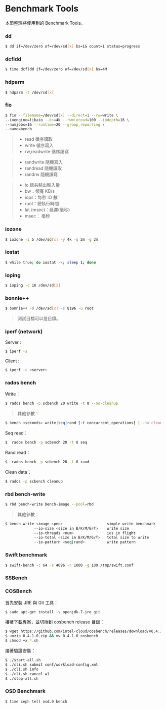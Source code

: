 # Benchmark Tools
本節整理將使用到的 Benchmark Tools。

### dd
```sh
$ dd if=/dev/zero of=/dev/sd[x] bs=1G count=1 status=progress
```

### dcfldd
```sh
$ time dcfldd if=/dev/zero of=/dev/sd[x] bs=4M
```

### hdparm
```sh
$ hdparm -t /dev/sd[x]
```

### fio
```sh
$ fio --filename=/dev/sd[x] --direct=1 --rw=write \
--ioengine=libaio --bs=4k --rwmixread=100 --iodepth=16 \
--numjobs=16 --runtime=20 --group_reporting \
--name=bench
```
> * read 循序讀取
> * write 循序寫入
> * rw,readwrite 循序讀寫

> * randwrite 隨機寫入
> * randread 隨機讀取
> * randrw 隨機讀寫


> * io 總共輸出輸入量
> * bw：頻寬 KB/s
> * iops：每秒 IO 數
> * runt：總執行時間
> * lat (msec)：延遲(毫秒)
> * msec： 毫秒


### iozone
```sh
$ iozone -i 5 /dev/sd[x] -y 4k -q 2m -g 2m
```

### iostat
```sh
$ while true; do iostat -x; sleep 1; done
```

### ioping
```sh
$ ioping -c 10 /dev/sd[x]
```

### bonnie++
```sh
$ bonnie++ -d /dev/sd[x] -s 8196 -u root
```
> 測試目標可以是目錄。

### iperf (network)
Server :
```sh
$ iperf -s
```

Client :
```sh
$ iperf -c <server>
```

### rados bench
Write：
```sh
$ rados bench -p scbench 20 write -t 8 --no-cleanup
```
> 其他參數：
```sh
$ bench <seconds> write|seq|rand [-t concurrent_operations] [--no-cleanup] [--run-name run_name]
```

Seq read：
```sh
$  rados bench -p scbench 20 -t 8 seq
```

Rand read：
```sh
$  rados bench -p scbench 20 -t 8 rand
```

Clean data：
```sh
$ rados -p scbench cleanup
```

### rbd bench-write
```sh
$ rbd bench-write bench-image --pool=rbd
```
> 其他參數：
```sh
$ bench-write <image-spec>                    simple write benchmark
             --io-size <size in B/K/M/G/T>    write size
             --io-threads <num>               ios in flight
             --io-total <size in B/K/M/G/T>   total size to write
             --io-pattern <seq|rand>          write pattern
```

### Swift benchmark
```sh
$ swift-bench -c 64 -s 4096 -n 1000 -g 100 /tmp/swift.conf
```

### SSBench


### COSBench
首先安裝 JRE 與 Git 工具：
```sh
$ sudo apt-get install -y openjdk-7-jre git
```

接著下載專案，並切換到 cosbench release 目錄：
```sh
$ wget https://github.com/intel-cloud/cosbench/releases/download/v0.4.1.0/0.4.1.0.zip
$ unzip 0.4.1.0.zip && mv 0.4.1.0 cosbench
$ chmod +x *.sh
```

接著驗證安裝：
```sh
$ ./start-all.sh
$ ./cli.sh submit conf/workload-config.xml
$ ./cli.sh info
$ ./cli.sh cancel w1
$ ./stop-all.sh
```

### OSD Benchmark
```sh
$ time ceph tell osd.0 bench
```
